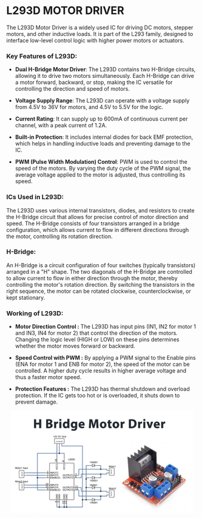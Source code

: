 # L293D MOTOR DRIVER
The L293D Motor Driver is a widely used IC for driving DC motors, stepper motors, and other inductive loads. It is part of the L293 family, designed to interface low-level control logic with higher power motors or actuators.
### Key Features of L293D:

* **Dual H-Bridge Motor Driver**: The L293D contains two H-Bridge circuits, allowing it to drive two motors simultaneously. Each H-Bridge can drive a motor forward, backward, or stop, making the IC versatile for controlling the direction and speed of motors.

* **Voltage Supply Range**: The L293D can operate with a voltage supply from 4.5V to 36V for motors, and 4.5V to 5.5V for the logic.

* **Current Rating**: It can supply up to 600mA of continuous current per channel, with a peak current of 1.2A.

* **Built-in Protection**: It includes internal diodes for back EMF protection, which helps in handling inductive loads and preventing damage to the IC.

* **PWM (Pulse Width Modulation) Control**: PWM is used to control the speed of the motors. By varying the duty cycle of the PWM signal, the average voltage applied to the motor is adjusted, thus controlling its speed.

### ICs Used in L293D:

The L293D uses various internal transistors, diodes, and resistors to create the H-Bridge circuit that allows for precise control of motor direction and speed. The H-Bridge consists of four transistors arranged in a bridge configuration, which allows current to flow in different directions through the motor, controlling its rotation direction.

### H-Bridge:
An H-Bridge is a circuit configuration of four switches (typically transistors) arranged in a "H" shape. The two diagonals of the H-Bridge are controlled to allow current to flow in either direction through the motor, thereby controlling the motor's rotation direction. By switching the transistors in the right sequence, the motor can be rotated clockwise, counterclockwise, or kept stationary.

### Working of L293D:

* **Motor Direction Control :** The L293D has input pins (IN1, IN2 for motor 1 and IN3, IN4 for motor 2) that control the direction of the motors. Changing the logic level (HIGH or LOW) on these pins determines whether the motor moves forward or backward.

* **Speed Control with PWM :**  By applying a PWM signal to the Enable pins (ENA for motor 1 and ENB for motor 2), the speed of the motor can be controlled. A higher duty cycle results in higher average voltage and thus a faster motor speed.

* **Protection Features :** The L293D has thermal shutdown and overload protection. If the IC gets too hot or is overloaded, it shuts down to prevent damage.

<div style="text-align: center;">
  <img src="https://github.com/Dharmesh-29/Marvel-Level-0/blob/main/Motordriver.jpeg?raw=true" alt="Motor Driver" width="480"/>
</div>
